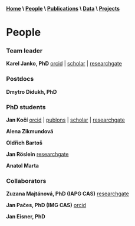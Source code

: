 **[Home](index.html) \ [People](people.html) \ [Publications](publications.html) \ [Data](data.html) \ [Projects](projects.html)**

# People
### Team leader
**Karel Janko, PhD**
[orcid](http://orcid.org/0000-0002-7866-4937) |
[scholar](https://scholar.google.com/citations?user=azHnMBgAAAAJ&hl=en&oi=ao) |
[researchgate](https://www.researchgate.net/profile/Karel_Janko)

### Postdocs
**Dmytro Didukh, PhD**

### PhD students
**Jan Kočí**
[orcid](https://orcid.org/0000-0002-9036-8321) | 
[publons](https://publons.com/researcher/2915880/jan-koci/) | 
[scholar](https://scholar.google.com/citations?user=T-A4CwMAAAAJ&hl=en&oi=sra) | 
[researchgate](https://www.researchgate.net/profile/Jan_Koci2)

**Alena Zikmundová**

**Oldřich Bartoš**

**Jan Röslein**
[researchgate](https://www.researchgate.net/profile/Jan_Roeslein)

**Anatol Marta**

### Collaborators
**Zuzana Majtánová, PhD (IAPG CAS)** [researchgate](https://www.researchgate.net/profile/Zuzana_Majtanova)

**Jan Pačes, PhD (IMG CAS)**
[orcid](http://orcid.org/0000-0003-3059-6127)

**Jan Eisner, PhD**
